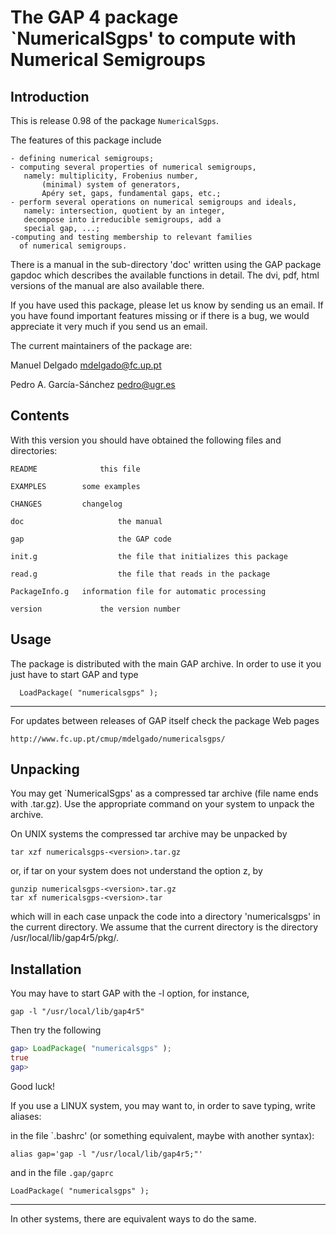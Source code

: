 The GAP 4 package `NumericalSgps' to compute with Numerical Semigroups
======================================================================

Introduction
------------

This is release 0.98 of  the package `NumericalSgps`.

The features of this package include

	- defining numerical semigroups;
	- computing several properties of numerical semigroups,
	   namely: multiplicity, Frobenius number,
           (minimal) system of generators,
           Apéry set, gaps, fundamental gaps, etc.;
	- perform several operations on numerical semigroups and ideals,
	   namely: intersection, quotient by an integer,
	   decompose into irreducible semigroups, add a
	   special gap, ...;
	-computing and testing membership to relevant families 
	  of numerical semigroups.

There is a manual in the sub-directory 'doc' written using the GAP package
gapdoc which describes the available functions in detail. The dvi, pdf, html
versions of the manual are also available there.

If you have used this package, please let us know by sending
us an email.  If you  have found important features missing or if there is a
bug, we would appreciate it very much if you send us an email.

The current maintainers of the package are:

Manuel Delgado			<mdelgado@fc.up.pt>

Pedro A. García-Sánchez		<pedro@ugr.es>

Contents
--------
With this version you should have obtained the following files and
directories:

	README          	this file

	EXAMPLES		some examples
	
	CHANGES 		changelog

	doc             		the manual

	gap             		the GAP code

	init.g          		the file that initializes this package

	read.g          		the file that reads in the package

	PackageInfo.g	information file for automatic processing

	version				the version number

Usage
-----
The package is distributed with the main GAP archive. In order to use it you
just have to start GAP and type

      LoadPackage( "numericalsgps" );

-----

For updates between releases of GAP itself check the package Web pages

    http://www.fc.up.pt/cmup/mdelgado/numericalsgps/

Unpacking
---------

You may get `NumericalSgps' as a compressed tar archive (file name ends with
.tar.gz). Use the  appropriate  command  on  your system   to unpack the
archive.

On UNIX systems the compressed tar archive may be unpacked by

    tar xzf numericalsgps-<version>.tar.gz

or, if tar on your system does not understand the option z, by

    gunzip numericalsgps-<version>.tar.gz
    tar xf numericalsgps-<version>.tar

which will in each case unpack the code into a directory 'numericalsgps'
in the current directory. We assume that the current directory is the
directory /usr/local/lib/gap4r5/pkg/.

Installation
------------


You may have to start GAP with the -l option, for instance,

	gap -l "/usr/local/lib/gap4r5"

Then try the following
```gap
gap> LoadPackage( "numericalsgps" );
true
gap>
```
Good luck!

If you use a LINUX system, you may want to, in order to save typing, write
aliases:

in the file `.bashrc' (or something equivalent, maybe with another syntax):

	alias gap='gap -l "/usr/local/lib/gap4r5;"'

and in the file `.gap/gaprc`

	LoadPackage( "numericalsgps" );

----------

In other systems, there are equivalent ways to do the same.